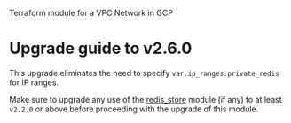 Terraform module for a VPC Network in GCP

# Upgrade guide to v2.6.0

This upgrade eliminates the need to specify `var.ip_ranges.private_redis` for IP ranges.

Make sure to upgrade any use of the [redis_store](https://registry.terraform.io/modules/airasia/redis_store/google/latest) module (if any) to at least `v2.2.0` or above before proceeding with the upgrade of this module.
